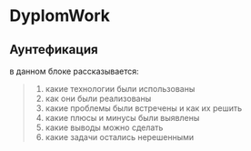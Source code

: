 # DyplomWork

## Аунтефикация 

в данном блоке рассказывается:
> 1. какие технологии были использованы 
> 2. как они были реализованы
> 3. какие проблемы были встречены и как их решить
> 4. какие плюсы и минусы были выявлены
> 5. какие выводы можно сделать
> 6. какие задачи остались нерешенными

